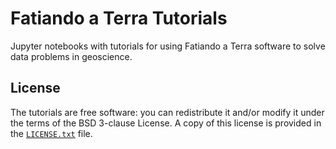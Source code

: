 # Fatiando a Terra Tutorials

Jupyter notebooks with tutorials for using Fatiando a Terra software to solve
data problems in geoscience.

## License

The tutorials are free software: you can redistribute it and/or modify it under
the terms of the BSD 3-clause License.
A copy of this license is provided in the [`LICENSE.txt`](LICENSE.txt) file.
